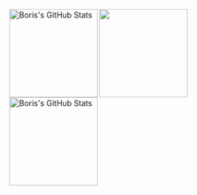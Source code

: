 <div>
  <img height="160" align="left" alt="Boris's GitHub Stats" src="https://github-readme-stats-git-masterrstaa-rickstaa.vercel.app/api?username=boriskostadinov96&show_icons=true&hide_border=false&title_color=9A0000&text_color=444&icon_color=4F0000&border_color=4F0000&bg_color=ffffff00" />
  <img height="160" src="https://github-readme-stats-git-masterrstaa-rickstaa.vercel.app/api/top-langs/?username=boriskostadinov96&layout=compact&title_color=9A0000&icon_color=0579C3&bg_color=ffffff00&text_color=417E87&border_color=0c1a25"hide_border=true" />
</div>

<img height="160" align="left" alt="Boris's GitHub Stats" src="https://github-readme-stats-git-masterrstaa-rickstaa.vercel.app/api/top-langs/?username=boriskostadinov96&layout=compact&show_icons=true&hide_border=false&title_color=9A0000&text_color=444&icon_color=4F0000&border_color=4F0000&bg_color=ffffff00" />
